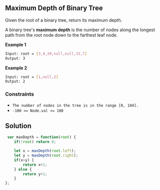 
##  Maximum Depth of Binary Tree

Given the root of a binary tree, return its maximum depth.

A binary tree's **maximum depth** is the number of nodes along the longest path from the root node down to the farthest leaf node.



 




**Example 1**
```bash
Input: root = [3,9,20,null,null,15,7]
Output: 3
```
**Example 2**
```bash
Input: root = [1,null,2]
Output: 2
```
    
### Constraints

- ```The number of nodes in the tree is in the range [0, 104].```
- ```-100 <= Node.val <= 100```


## Solution

```javascript
 var maxDepth = function(root) {
    if(!root) return 0;

    let x = maxDepth(root.left);
    let y = maxDepth(root.right);
    if(x>y) {
        return x+1;
    } else {
        return y+1;
    }
};
```
